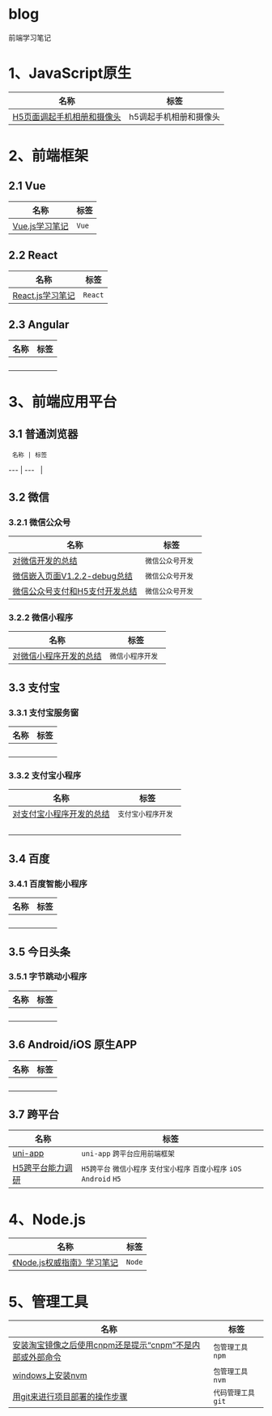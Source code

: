 # blog
前端学习笔记

# 1、JavaScript原生
 名称 | 标签
 --- | ---
 [H5页面调起手机相册和摄像头](https://github.com/yaoningvital/blog/issues/26) | h5调起手机相册和摄像头
 

# 2、前端框架
  ## 2.1 Vue
   名称 | 标签
 --- | ---
 [Vue.js学习笔记](https://github.com/yaoningvital/blog/issues/29) | ` Vue `
 
 
  ## 2.2 React
   名称 | 标签
 --- | ---
 [React.js学习笔记](https://github.com/yaoningvital/blog/issues/30) | ` React `
 
 
  ## 2.3 Angular
   名称 | 标签
 --- | ---
 &nbsp; | &nbsp;
 
 
# 3、前端应用平台
  ## 3.1 普通浏览器
     名称 | 标签
 --- | ---
 &nbsp; | &nbsp;
  
  ## 3.2 微信
   ### 3.2.1 微信公众号
   名称 | 标签
 --- | ---
 [对微信开发的总结](https://github.com/yaoningvital/blog/issues/18) | `微信公众号开发 `
 [微信嵌入页面V1.2.2-debug总结](https://github.com/yaoningvital/blog/issues/19) | `微信公众号开发 `
 [微信公众号支付和H5支付开发总结](https://github.com/yaoningvital/blog/issues/28) | `微信公众号开发 `
 
 
   ### 3.2.2 微信小程序
   名称 | 标签
 --- | ---
 [对微信小程序开发的总结](https://github.com/yaoningvital/blog/issues/18) | `微信小程序开发 `
 
 
   
  ## 3.3 支付宝
   ### 3.3.1 支付宝服务窗
   名称 | 标签
 --- | ---
 &nbsp; | &nbsp;
   
   ### 3.3.2 支付宝小程序
   名称 | 标签
 --- | ---
[对支付宝小程序开发的总结](https://github.com/yaoningvital/blog/issues/18) | `支付宝小程序开发 `
 &nbsp; | &nbsp;
   
  ## 3.4 百度
   ### 3.4.1 百度智能小程序
   名称 | 标签
 --- | ---
 &nbsp; | &nbsp;
   
  ## 3.5 今日头条
   ### 3.5.1 字节跳动小程序
   名称 | 标签
 --- | ---
 &nbsp; | &nbsp;
 
  ## 3.6 Android/iOS 原生APP
   名称 | 标签
 --- | ---
 &nbsp; | &nbsp;
 
  ## 3.7 跨平台
   名称 | 标签
 --- | ---
 [uni-app](https://github.com/yaoningvital/blog/issues/34) | ` uni-app ` `跨平台应用前端框架`
 [H5跨平台能力调研](https://github.com/yaoningvital/blog/issues/33) | `H5跨平台`  `微信小程序` `支付宝小程序` `百度小程序` `iOS` `Android` `H5`


# 4、Node.js
 名称 | 标签
 --- | ---
 [《Node.js权威指南》学习笔记](https://github.com/yaoningvital/blog/issues/27) | ` Node `



# 5、管理工具
 名称 | 标签
 --- | ---
 [安装淘宝镜像之后使用cnpm还是提示“cnpm”不是内部或外部命令](https://github.com/yaoningvital/blog/issues/32) |`包管理工具` ` npm `
 [windows上安装nvm](https://github.com/yaoningvital/blog/issues/31) | `包管理工具` ` nvm `
  [用git来进行项目部署的操作步骤](https://github.com/yaoningvital/blog/issues/17) | `代码管理工具` ` git `


